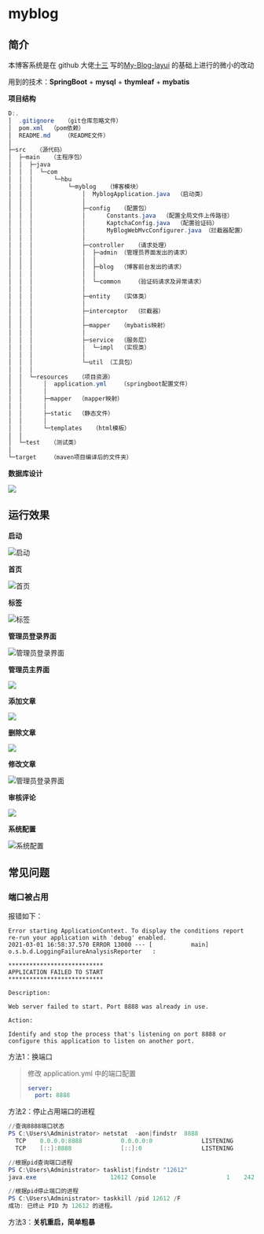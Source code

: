 # myblog

## 简介

本博客系统是在 github 大佬[十三](https://github.com/ZHENFENG13) 写的[My-Blog-layui](https://github.com/ZHENFENG13/My-Blog-layui) 的基础上进行的微小的改动

用到的技术：**SpringBoot** + **mysql** + **thymleaf** + **mybatis**

**项目结构**

```powershell
D:.
│  .gitignore	（git仓库忽略文件）
│  pom.xml	（pom依赖）
│  README.md	（README文件）
│
├─src	（源代码）
│  ├─main	（主程序包）
│  │  ├─java
│  │  │  └─com
│  │  │      └─hbu
│  │  │          └─myblog	（博客模块）
│  │  │              │  MyblogApplication.java	（启动类）
│  │  │              │
│  │  │              ├─config	（配置包）
│  │  │              │      Constants.java	（配置全局文件上传路径）
│  │  │              │      KaptchaConfig.java	（配置验证码）
│  │  │              │      MyBlogWebMvcConfigurer.java	（拦截器配置）
│  │  │              │
│  │  │              ├─controller	（请求处理）
│  │  │              │  ├─admin	（管理员界面发出的请求）
│  │  │              │  │
│  │  │              │  ├─blog	（博客前台发出的请求）
│  │  │              │  │
│  │  │              │  └─common	（验证码请求及异常请求）
│  │  │              │
│  │  │              ├─entity	（实体类）
│  │  │              │
│  │  │              ├─interceptor	（拦截器）
│  │  │              │
│  │  │              ├─mapper	（mybatis映射）
│  │  │              │
│  │  │              ├─service	（服务层）
│  │  │              │  └─impl	（实现类）
│  │  │              │
│  │  │              └─util	（工具包）
│  │  │
│  │  └─resources	（项目资源）
│  │      │  application.yml	（springboot配置文件）
│  │      │
│  │      ├─mapper	（mapper映射）
│  │      │
│  │      ├─static	（静态文件）
│  │      │
│  │      └─templates	（html模板）
│  │ 
│  └─test	（测试类）
│
└─target	（maven项目编译后的文件夹）
```

**数据库设计**

![](images/数据库设计.jpg)

## 运行效果

**启动**

![启动](images/1.gif)



**首页**

![首页](images/2.gif)



**标签**

![标签](images/3.gif)



**管理员登录界面**

![管理员登录界面](images/4.gif)



**管理员主界面**

![](images/管理员主界面.jpg)



**添加文章**

![](images/发布文章.jpg)



**删除文章**

![](images/删除文章.jpg)



**修改文章**

![管理员登录界面](images/5.gif)



**审核评论**

![](images/评论审核.jpg)



**系统配置**

![系统配置](images/系统配置.jpg)



## 常见问题

### 端口被占用

报错如下：

```shell
Error starting ApplicationContext. To display the conditions report re-run your application with 'debug' enabled.
2021-03-01 16:58:37.570 ERROR 13000 --- [           main] o.s.b.d.LoggingFailureAnalysisReporter   : 

***************************
APPLICATION FAILED TO START
***************************

Description:

Web server failed to start. Port 8888 was already in use.

Action:

Identify and stop the process that's listening on port 8888 or configure this application to listen on another port.

```

方法1：换端口

> 修改 application.yml 中的端口配置
>
> ```yml
> server:
>   port: 8888
> ```

方法2：停止占用端口的进程

```powershell
//查询8888端口状态
PS C:\Users\Administrator> netstat  -aon|findstr  8888
  TCP    0.0.0.0:8888           0.0.0.0:0              LISTENING       12612
  TCP    [::]:8888              [::]:0                 LISTENING       12612

//根据pid查询端口进程
PS C:\Users\Administrator> tasklist|findstr "12612"
java.exe                     12612 Console                    1    242,716 K

//根据pid停止端口的进程
PS C:\Users\Administrator> taskkill /pid 12612 /F
成功: 已终止 PID 为 12612 的进程。
```

方法3：**关机重启，简单粗暴**